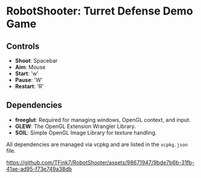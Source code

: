 # RobotShooter: Turret Defense Demo Game
## Controls
- **Shoot**: Spacebar
- **Aim**: Mouse
- **Start**: 'w'
- **Pause**: 'W'
- **Restart**: 'R'

## Dependencies
- **freeglut**: Required for managing windows, OpenGL context, and input.
- **GLEW**: The OpenGL Extension Wrangler Library.
- **SOIL**: Simple OpenGL Image Library for texture handling.

All dependencies are managed via vcpkg and are listed in the `vcpkg.json` file.

https://github.com/TFink7/RobotShooter/assets/98671947/9bde7b6b-31fb-41ae-ad95-f73e749a38db

